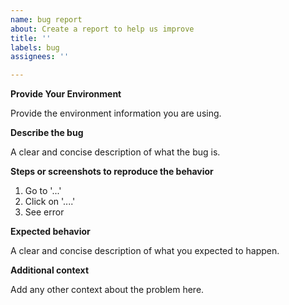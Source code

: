 ```yaml
---
name: bug report
about: Create a report to help us improve
title: ''
labels: bug
assignees: ''

---
```


**Provide Your Environment**

Provide the environment information you are using. 

**Describe the bug**

A clear and concise description of what the bug is.

**Steps or screenshots to reproduce the behavior**

1. Go to '...'
1. Click on '....'
1. See error

**Expected behavior**

A clear and concise description of what you expected to happen.

**Additional context**

Add any other context about the problem here.